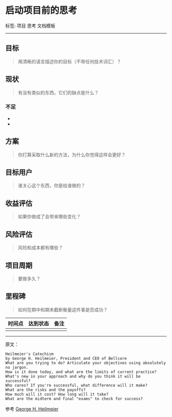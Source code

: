 # 启动项目前的思考

标签: 项目 思考 文档模板

---

## 目标

> 用清晰的语言描述你的目标（不带任何技术词汇）？

## 现状

> 有没有类似的东西，它们的缺点是什么？

### 不足

* 
* 

## 方案

> 你打算采取什么新的方法，为什么你觉得这样会更好？

## 目标用户

> 谁关心这个东西，你是给谁做的？

## 收益评估

> 如果你做成了会带来哪些变化？

## 风险评估

> 风险和成本都有哪些？

## 项目周期

> 要做多久？

## 里程碑

> 如何在期中和期末截断衡量这件事是否成功？

|时间点|达到状态|备注|
|------|--------|----|
|      |        |    |

----

原文：
```text
Heilmeier's Catechism
by George H. Heilmeier, President and CEO of Bellcore
What are you trying to do? Articulate your objectives using absolutely no jargon.
How is it done today, and what are the limits of current practice?
What's new in your approach and why do you think it will be successful?
Who cares? If you're successful, what difference will it make?
What are the risks and the payoffs?
How much will it cost? How long will it take?
What are the midterm and final "exams" to check for success?
```
参考 [George H. Heilmeier](http://en.wikipedia.org/wiki/George_H._Heilmeier)
